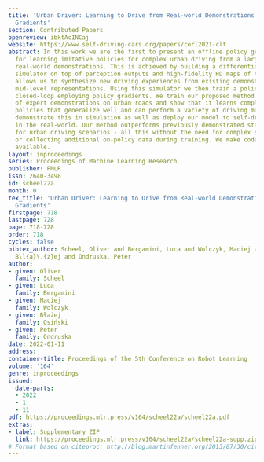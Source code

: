 ```yaml
---
title: 'Urban Driver: Learning to Drive from Real-world Demonstrations Using Policy
  Gradients'
section: Contributed Papers
openreview: ibktAcINCaj
website: https://www.self-driving-cars.org/papers/corl2021-clt
abstract: In this work we are the first to present an offline policy gradient method
  for learning imitative policies for complex urban driving from a large corpus of
  real-world demonstrations. This is achieved by building a differentiable data-driven
  simulator on top of perception outputs and high-fidelity HD maps of the area. It
  allows us to synthesize new driving experiences from existing demonstrations using
  mid-level representations. Using this simulator we then train a policy network in
  closed-loop employing policy gradients. We train our proposed method on 100 hours
  of expert demonstrations on urban roads and show that it learns complex driving
  policies that generalize well and can perform a variety of driving maneuvers. We
  demonstrate this in simulation as well as deploy our model to self-driving vehicles
  in the real-world. Our method outperforms previously demonstrated state-of-the-art
  for urban driving scenarios - all this without the need for complex state perturbations
  or collecting additional on-policy data during training. We make code and data publicly
  available.
layout: inproceedings
series: Proceedings of Machine Learning Research
publisher: PMLR
issn: 2640-3498
id: scheel22a
month: 0
tex_title: 'Urban Driver: Learning to Drive from Real-world Demonstrations Using Policy
  Gradients'
firstpage: 718
lastpage: 728
page: 718-728
order: 718
cycles: false
bibtex_author: Scheel, Oliver and Bergamini, Luca and Wolczyk, Maciej and Osi\'nski,
  B\l{a}\.{z}ej and Ondruska, Peter
author:
- given: Oliver
  family: Scheel
- given: Luca
  family: Bergamini
- given: Maciej
  family: Wolczyk
- given: Błażej
  family: Osiński
- given: Peter
  family: Ondruska
date: 2022-01-11
address:
container-title: Proceedings of the 5th Conference on Robot Learning
volume: '164'
genre: inproceedings
issued:
  date-parts:
  - 2022
  - 1
  - 11
pdf: https://proceedings.mlr.press/v164/scheel22a/scheel22a.pdf
extras:
- label: Supplementary ZIP
  link: https://proceedings.mlr.press/v164/scheel22a/scheel22a-supp.zip
# Format based on citeproc: http://blog.martinfenner.org/2013/07/30/citeproc-yaml-for-bibliographies/
---
```

